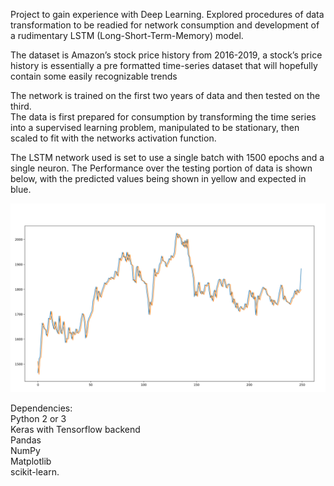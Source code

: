 Project to gain experience with Deep Learning. Explored procedures of data transformation to be readied for network consumption and development of a rudimentary LSTM (Long-Short-Term-Memory) model.  

The dataset is Amazon’s stock price history from 2016-2019, a stock’s price history is essentially a pre formatted time-series dataset that will hopefully contain some easily recognizable trends  

The network is trained on the first two years of data and then tested on the third.  
The data is first prepared for consumption by transforming the time series into a supervised learning problem, manipulated to be stationary, then scaled to fit with the networks activation function.  
 
The LSTM network used is set to use a single batch with 1500 epochs and a single neuron. 
The Performance over the testing portion of data is shown below, with the predicted values being shown in yellow and expected in blue. 


![Alt text](Performance.png?raw=true "Optional Title")


Dependencies:  
Python 2 or 3   
Keras with Tensorflow backend   
Pandas  
NumPy  
Matplotlib  
scikit-learn.  







